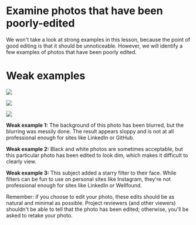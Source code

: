 # Examine photos that have been poorly-edited

We won't take a look at strong examples in this lesson, because the point of good editing is that it should be unnoticeable. However, we will identify a few examples of photos that have been poorly edited.

# Weak examples

![](https://cdn.filestackcontent.com/nnkOon6rR4WQRdjRiUXM)

![](https://cdn.filestackcontent.com/XjOB1snQYW1zB7nuNbRn)

![](https://github.com/microverseinc/curriculum-professional-skills/blob/main/becoming-a-remote-professional/images/bad%20profile%20picture%20example%203.jpg)

**Weak example 1:** The background of this photo has been blurred, but the blurring was messily done. The result appears sloppy and is not at all professional enough for sites like LinkedIn or GitHub.

**Weak example 2:** Black and white photos are sometimes acceptable, but this particular photo has been edited to look dim, which makes it difficult to clearly view.

**Weak example 3:** This subject added a starry filter to their face. While filters can be fun to use on personal sites like Instagram, they're not professional enough for sites like LinkedIn or Wellfound.

Remember: if you choose to edit your photo, these edits should be as natural and minimal as possible. Project reviewers (and other viewers) shouldn't be able to tell that the photo has been edited; otherwise, you'll be asked to retake your photo.
